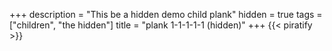 +++
description = "This be a hidden demo child plank"
hidden = true
tags = ["children", "the hidden"]
title = "plank 1-1-1-1-1 (hidden)"
+++
{{< piratify >}}